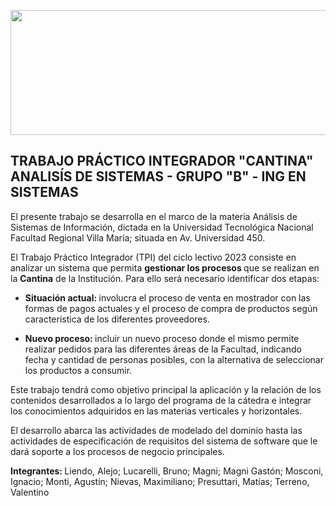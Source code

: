 <p></p><img src="https://github.com/ignamosconi/ASI/blob/master/Anexo/Im%C3%A1genes/Marca%20de%20agua%20SIMPLE%20-%20UTN%20FRVM.png" align-items="center" width="700" height="200">
<h2> TRABAJO PRÁCTICO INTEGRADOR "CANTINA" <br> ANALISÍS DE SISTEMAS - GRUPO "B" - ING EN SISTEMAS</br></h2>

<p> El presente trabajo se desarrolla en el marco de la materia Análisis de Sistemas de Información, dictada en la Universidad Tecnológica Nacional Facultad Regional Villa María; situada en Av. Universidad 450. </p>

<p> El Trabajo Práctico Integrador (TPI) del ciclo lectivo 2023 consiste en analizar un sistema que permita <b> gestionar los procesos </b> que se realizan en la <b> Cantina</b> de la Institución. Para ello será necesario identificar dos etapas:</p>

<ul>
   <li> <b> Situación actual: </b> involucra el proceso de venta en mostrador con las formas de pagos actuales y el proceso de compra de productos según característica de los diferentes proveedores. </li>
   
   <p></p>
   
   <li> <b> Nuevo proceso: </b> incluir un nuevo proceso donde el mismo permite realizar pedidos para las diferentes áreas de la Facultad, indicando fecha y cantidad de personas posibles, con la alternativa de seleccionar los productos a consumir.</li>
</ul>

<p> Este trabajo tendrá como objetivo principal la aplicación y la relación de los contenidos desarrollados a lo largo del programa de la cátedra e integrar los conocimientos adquiridos en las materias verticales y horizontales. </p>

<p> El desarrollo abarca las actividades de modelado del dominio hasta las actividades de especificación de requisitos del sistema de software que le dará soporte a los procesos de negocio principales. </p>

<b> Integrantes: </b> Liendo, Alejo; Lucarelli, Bruno; Magni; Magni Gastón; Mosconi, Ignacio; Monti, Agustín; Nievas, Maximiliano; Presuttari, Matías; Terreno, Valentino



